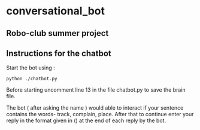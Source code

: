 # conversational_bot
Robo-club summer project
---

## Instructions for the chatbot

Start the bot using :
```
python ./chatbot.py
```
Before starting uncomment line 13 in the file chatbot.py to save the brain file.

The bot ( after asking the name ) would able to interact if your sentence contains the words- track, complain, place. After that to continue enter your reply in the format given in () at the end of each reply by the bot.